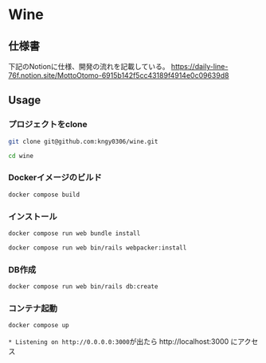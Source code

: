 # Wine

## 仕様書
下記のNotionに仕様、開発の流れを記載している。
https://daily-line-76f.notion.site/MottoOtomo-6915b142f5cc43189f4914e0c09639d8

## Usage

### プロジェクトをclone

```sh
git clone git@github.com:kngy0306/wine.git
```

```sh
cd wine
```

### Dockerイメージのビルド

```sh
docker compose build
```

### インストール

```sh
docker compose run web bundle install
```

```sh
docker compose run web bin/rails webpacker:install
```

### DB作成

```sh
docker compose run web bin/rails db:create
```

### コンテナ起動

```sh
docker compose up
```

`* Listening on http://0.0.0.0:3000`が出たら http://localhost:3000 にアクセス